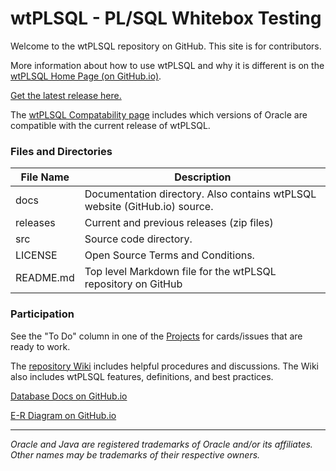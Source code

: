 # wtPLSQL - PL/SQL Whitebox Testing

Welcome to the wtPLSQL repository on GitHub. This site is for contributors.

More information about how to use wtPLSQL and why it is different is on the [wtPLSQL Home Page (on GitHub.io)](https://ddieterich.github.io/wtPLSQL/).

[Get the latest release here.](https://github.com/DDieterich/wtPLSQL/releases)

The [wtPLSQL Compatability page](https://github.com/DDieterich/wtPLSQL/wiki/Compatibility) includes which versions of Oracle are compatible with the current release of wtPLSQL. 

### Files and Directories

File Name            | Description
---------------------|------------
docs                 | Documentation directory. Also contains wtPLSQL website (GitHub.io) source.
releases             | Current and previous releases (zip files)
src                  | Source code directory.
LICENSE              | Open Source Terms and Conditions.
README.md            | Top level Markdown file for the wtPLSQL repository on GitHub

### Participation

See the "To Do" column in one of the [Projects](https://github.com/DDieterich/wtPLSQL/projects) for cards/issues that are ready to work.

The [repository Wiki](https://github.com/DDieterich/wtPLSQL/wiki) includes helpful procedures and discussions. The Wiki also includes wtPLSQL features, definitions, and best practices.

[Database Docs on GitHub.io](https://ddieterich.github.io/wtPLSQL/core/DBDocs/index.html)

[E-R Diagram on GitHub.io](https://ddieterich.github.io/wtPLSQL/core/ER_Diagrams.pdf)

---

_Oracle and Java are registered trademarks of Oracle and/or its affiliates. Other names may be trademarks of their respective owners._
